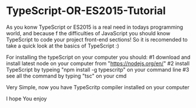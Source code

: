# TypeScript-OR-ES2015-Tutorial
As you konw TypeScript or ES2015 is a real need in todays programming world,
and because f the difficulties of JavaScript you should know TypeScript to code your project front-end sections!
So it is recomended to take a quick look at the basics of TypeScript :)

For installing the typeScript on your computer you should:
	#1 download and install latest node on your computer from "https://nodejs.org/en/"
	#2 install TypeScript by typeing "npm install -g typescritp" on your command line
	#3 see all the command by typing "tsc" on  your cmd

Very Simple, now you have TypeScritp compiler installed on your computer

I hope You enjoy
